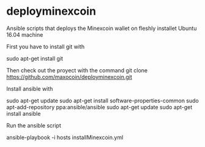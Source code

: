 # deployminexcoin
Ansible scripts that deploys the Minexcoin wallet on fleshly installet Ubuntu 16.04 machine

First you have to install git with

sudo apt-get install git


Then check out the proyect with the command
git clone https://github.com/maxocoin/deployminexcoin.git


Install ansible with

 sudo apt-get update
 sudo apt-get install software-properties-common
 sudo apt-add-repository ppa:ansible/ansible
 sudo apt-get update
 sudo apt-get install ansible


Run the ansible script

  ansible-playbook -i hosts installMinexcoin.yml

